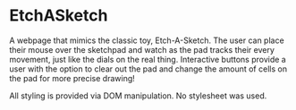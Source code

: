 # EtchASketch

A webpage that mimics the classic toy, Etch-A-Sketch. The user can place their mouse over the sketchpad and watch as the pad tracks their every movement, just like the dials on the real thing. Interactive buttons provide a user with the option to clear out the pad and change the amount of cells on the pad for more precise drawing! 

All styling is provided via DOM manipulation. No stylesheet was used.